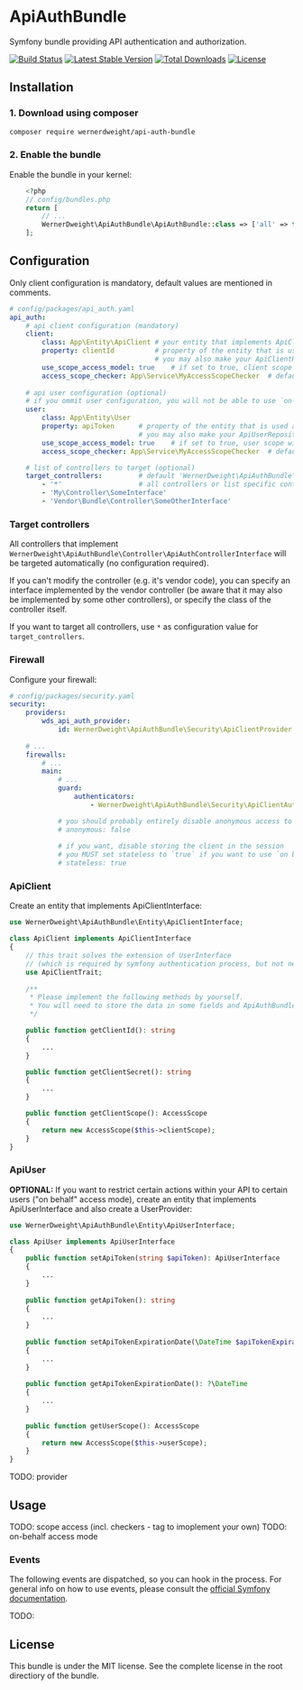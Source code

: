 ApiAuthBundle
====================================

Symfony bundle providing API authentication and authorization.

[![Build Status](https://travis-ci.org/wernerdweight/ApiAuthBundle.svg?branch=master)](https://travis-ci.org/wernerdweight/ApiAuthBundle)
[![Latest Stable Version](https://poser.pugx.org/wernerdweight/api-auth-bundle/v/stable)](https://packagist.org/packages/wernerdweight/api-auth-bundle)
[![Total Downloads](https://poser.pugx.org/wernerdweight/api-auth-bundle/downloads)](https://packagist.org/packages/wernerdweight/api-auth-bundle)
[![License](https://poser.pugx.org/wernerdweight/api-auth-bundle/license)](https://packagist.org/packages/wernerdweight/api-auth-bundle)


Installation
------------

### 1. Download using composer

```bash
composer require wernerdweight/api-auth-bundle
```

### 2. Enable the bundle

Enable the bundle in your kernel:

```php
    <?php
    // config/bundles.php
    return [
        // ...
        WernerDweight\ApiAuthBundle\ApiAuthBundle::class => ['all' => true],
    ];
```

Configuration
------------

Only client configuration is mandatory, default values are mentioned in comments. 

```yaml
# config/packages/api_auth.yaml
api_auth:
    # api client configuration (mandatory)
    client:
        class: App\Entity\ApiClient # your entity that implements ApiClientInterface
        property: clientId          # property of the entity that is used as client id
                                    # you may also make your ApiClientRepository extend UserLoaderInterface and ommit the property setting
        use_scope_access_model: true    # if set to true, client scope will be checked before granting access (see `scope access` below) - deafult false
        access_scope_checker: App\Service\MyAccessScopeChecker  # default is RouteChecker (see below) 
    
    # api user configuration (optional)
    # if you ommit user configuration, you will not be able to use `on-behalf` access mode (see below)
    user:
        class: App\Entity\User
        property: apiToken      # property of the entity that is used as api token (for `on-behalf` access mode)
                                # you may also make your ApiUserRepository extend UserLoaderInterface and ommit the property setting
        use_scope_access_model: true    # if set to true, user scope will be checked before granting access (see `scope access` below) - deafult false
        access_scope_checker: App\Service\MyAccessScopeChecker  # default is RouteChecker (see below)

    # list of controllers to target (optional)
    target_controllers:         # default 'WernerDweight\ApiAuthBundle\Contrtoller\ApiAuthControllerInterface'
        - '*'                   # all controllers or list specific controllers (see next line)
        - 'My\Controller\SomeInterface'
        - 'Vendor\Bundle\Controller\SomeOtherInterface'
```

### Target controllers

All controllers that implement `WernerDweight\ApiAuthBundle\Controller\ApiAuthControllerInterface` will be targeted automatically (no configuration required).

If you can't modify the controller (e.g. it's vendor code), you can specify an interface implemented by the vendor controller (be aware that it may also be implemented by some other controllers), or specify the class of the controller itself.

If you want to target all controllers, use `*` as configuration value for `target_controllers`.

### Firewall

Configure your firewall:

```yaml
# config/packages/security.yaml
security:
    providers:
        wds_api_auth_provider:
            id: WernerDweight\ApiAuthBundle\Security\ApiClientProvider
    
    # ...
    firewalls:
        # ...
        main:
            # ...
            guard:
                authenticators:
                    - WernerDweight\ApiAuthBundle\Security\ApiClientAuthenticator

            # you should probably entirely disable anonymous access to the api
            # anonymous: false
            
            # if you want, disable storing the client in the session
            # you MUST set stateless to `true` if you want to use `on behalf` access mode (see below)
            # stateless: true
```

### ApiClient

Create an entity that implements ApiClientInterface:

```php
use WernerDweight\ApiAuthBundle\Entity\ApiClientInterface;

class ApiClient implements ApiClientInterface
{
    // this trait solves the extension of UserInterface
    // (which is required by symfony authentication process, but not necessary for the ApiClient as such)
    use ApiClientTrait;
    
    /**
     * Please implement the following methods by yourself.
     * You will need to store the data in some fields and ApiAuthBundle doesn't want to force you to use exact field names and mappings.
     */

    public function getClientId(): string
    {
        ...
    }

    public function getClientSecret(): string
    {
        ...
    }

    public function getClientScope(): AccessScope
    {
        return new AccessScope($this->clientScope);
    }
}
```

### ApiUser

**OPTIONAL:** If you want to restrict certain actions within your API to certain users ("on behalf" access mode), create an entity that implements ApiUserInterface and also create a UserProvider:

```php
use WernerDweight\ApiAuthBundle\Entity\ApiUserInterface;

class ApiUser implements ApiUserInterface
{
    public function setApiToken(string $apiToken): ApiUserInterface
    {
        ...
    }
    
    public function getApiToken(): string
    {
        ...
    }
    
    public function setApiTokenExpirationDate(\DateTime $apiTokenExpirationDate): ApiUserInterface
    {
        ...
    }
    
    public function getApiTokenExpirationDate(): ?\DateTime
    {
        ...
    }
    
    public function getUserScope(): AccessScope
    {
        return new AccessScope($this->userScope);
    }
}
```

TODO: provider

Usage
------------

TODO: scope access (incl. checkers - tag to imoplement your own)
TODO: on-behalf access mode

### Events

The following events are dispatched, so you can hook in the process. For general info on how to use events, please consult the [official Symfony documentation](https://symfony.com/doc/current/event_dispatcher.html).

TODO:

License
-------
This bundle is under the MIT license. See the complete license in the root directiory of the bundle.
